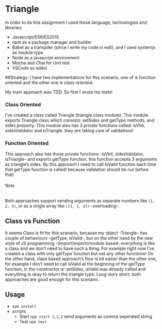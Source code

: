 # Triangle

In order to do this assignment I used these language, technologies and libraries:

* Javascript/ES6/ES2015
* npm as a package manager and builder
* Babel as a transpiler (since I write my code in es6), and I used systemjs as module type
* Node as a javascript environment
* Mocha and Chai for Unit test
* VSCode as editor

##Strategy:
I have two implementations for this scenario, one of is function oriented and the other one is class oriented.

My main approach was TDD. So first I wrote my tests!

### Class Oriented

I’ve created a class called Triangle (triangle.class module). This module exports Triangle class which consists: setSides and getType methods, and sides property.
This module also has 3 private functions called: isVlid, sidesValidator and isTriangle. they are taking care of validations!

### Function Oriented

This approach also has those private functions -isVlid, sidesValidator, isTriangle- and exports getType function. this function accepts 3 arguments as triangle’s sides.
By this approach I need to call IsValid function each time that getType function is called! because validation should be run before that!

###### Note

Both approaches support sending arguments as separate numbers like ```(1, 2, 3)```, or  as a single array like ```([1, 2, 2])``` -overloading-.

## Class vs Function

It seems Class is fit for this scenario, because my object -Triangle- has couple of behaviours -getType, isValid-, but on the other hand by the new style of JS programming -(import/export)/module based- everything is like a class and we don’t need to have such a thing. For example right now I’ve created a class with only  getType function but not any other functions! On the other hand, class based approach’s flow is bit easier than the other one, for example I don’t need to call isValid at the beginning of the getType function, in the constructor or setSides, isValid was already called and everything is okay to return the triangle type.
Long story short, both approaches are good enough for this scenario.

## Usage
  * `npm install`
  * scripts
    *  Start
      ```npm start 1,2,2``` send arguments as comma seperated string
    *  Test 
     ```npm test```
